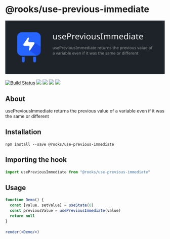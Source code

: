 # @rooks/use-previous-immediate

![TitleCard](/packages/previous-immediate/title-card.svg)

[![Build Status](https://travis-ci.org/imbhargav5/rooks.svg?branch=master)](https://travis-ci.org/imbhargav5/rooks) ![](https://img.shields.io/npm/v/@rooks/use-previous-immediate/latest.svg) ![](https://img.shields.io/npm/l/@rooks/use-previous-immediate.svg) ![](https://img.shields.io/bundlephobia/min/@rooks/use-previous-immediate.svg) ![](https://img.shields.io/david/imbhargav5/rooks.svg?path=packages%2Fprevious-immediate)



## About
usePreviousImmediate returns the previous value of a variable even if it was the same or different


[//]: # (Main)

## Installation

```
npm install --save @rooks/use-previous-immediate
```

## Importing the hook

```javascript
import usePreviousImmediate from "@rooks/use-previous-immediate"
```

## Usage

```jsx
function Demo() {
  const [value, setValue] = useState(0)
  const previousValue = usePreviousImmediate(value) 
  return null
}

render(<Demo/>)
```
